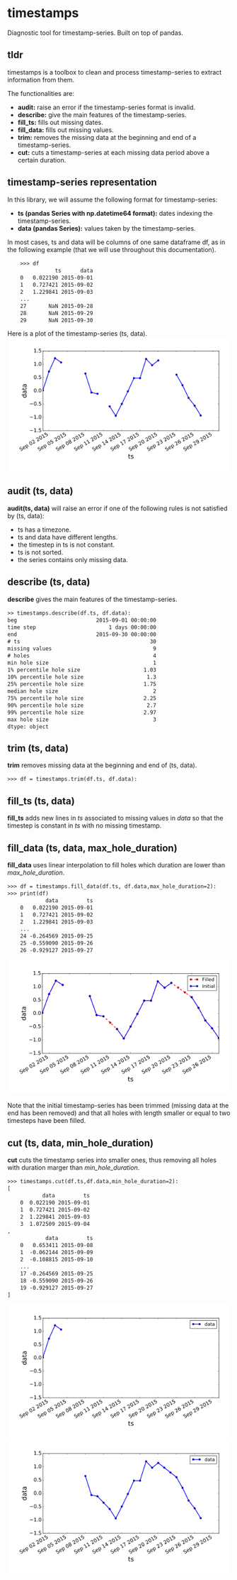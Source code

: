 # timestamps

Diagnostic tool for timestamp-series. Built on top of pandas.

## tldr

timestamps is a toolbox to clean and process timestamp-series to extract information from them.

The functionalities are:

- **audit:** raise an error if the timestamp-series format is invalid.
- **describe:** give the main features of the timestamp-series.
- **fill_ts:** fills out missing dates.
- **fill_data:** fills out missing values.
- **trim:** removes the missing data at the beginning and end of a timestamp-series.
- **cut:** cuts a timestamp-series at each missing data period above a certain duration.

## timestamp-series representation

In this library, we will assume the following format for timestamp-series: 

- **ts (pandas Series with np.datetime64 format):** dates indexing the timestamp-series.
- **data (pandas Series):** values taken by the timestamp-series.

In most cases, ts and data will be columns of one same dataframe df, as in the following example (that we will use throughout this documentation).
 
 
		>>> df
	               ts      data
		0   0.022190 2015-09-01
		1   0.727421 2015-09-02
		2   1.229841 2015-09-03
		...
		27       NaN 2015-09-28
		28       NaN 2015-09-29
		29       NaN 2015-09-30		


Here is a plot of the timestamp-series (ts, data).		
![](./images/plot_fake_timeseries.png)

## audit (ts, data)

**audit(ts, data)** will raise an error if one of the following rules is not satisfied by (ts, data):

- ts has a timezone.
- ts and data have different lengths.
- the timestep in ts is not constant.
- ts is not sorted.
- the series contains only missing data.

## describe (ts, data)

**describe** gives the main features of the timestamp-series.


	>> timestamps.describe(df.ts, df.data):
	beg                         2015-09-01 00:00:00
	time step                       1 days 00:00:00
	end                         2015-09-30 00:00:00
	# ts                                         30
	missing values                                9
	# holes                                       4
	min hole size                                 1
	1% percentile hole size                    1.03
	10% percentile hole size                    1.3
	25% percentile hole size                   1.75
	median hole size                              2
	75% percentile hole size                   2.25
	90% percentile hole size                    2.7
	99% percentile hole size                   2.97
	max hole size                                 3
	dtype: object


## trim (ts, data)

**trim** removes missing data at the beginning and end of (ts, data).

	>>> df = timestamps.trim(df.ts, df.data):
		
## fill_ts (ts, data)

**fill_ts** adds new lines in *ts* associated to missing values in *data* so that the timestep is constant in *ts* with no missing timestamp.

## fill_data (ts, data, max\_hole\_duration)

**fill_data** uses linear interpolation to fill holes which duration are lower than *max\_hole\_duration*.

	>>> df = timestamps.fill_data(df.ts, df.data,max_hole_duration=2):
	>>> print(df)
                data         ts
		0   0.022190 2015-09-01
		1   0.727421 2015-09-02
		2   1.229841 2015-09-03
		...
		24 -0.264569 2015-09-25
		25 -0.559090 2015-09-26
		26 -0.929127 2015-09-27


![](./images/plot_fake_timeseries_aftershave.png)

Note that the initial timestamp-series has been trimmed (missing data at the end has been removed) and that all holes with length smaller or equal to two timesteps have been filled.

## cut (ts, data, min\_hole\_duration)

**cut** cuts the timestamp series into smaller ones, thus removing all holes with duration marger than *min\_hole\_duration*.

	>>> timestamps.cut(df.ts,df.data,min_hole_duration=2):
	[
	           data         ts
		0  0.022190 2015-09-01
		1  0.727421 2015-09-02
		2  1.229841 2015-09-03
		3  1.072509 2015-09-04
	,
		        data         ts
		0   0.653411 2015-09-08
		1  -0.062144 2015-09-09
		2  -0.108815 2015-09-10
		...
		17 -0.264569 2015-09-25
		18 -0.559090 2015-09-26
		19 -0.929127 2015-09-27
	]
	

![](./images/plot_fake_timeseries_cut1.png)
![](./images/plot_fake_timeseries_cut2.png)

